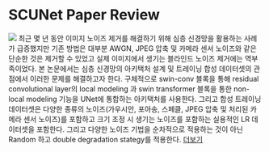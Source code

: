 # SCUNet Paper Review
![](https://heaseochung.github.io/images/SCUNet/SCUNET_ARCH.png)
최근 몇 년 동안 이미지 노이즈 제거를 해결하기 위해 심층 신경망을 활용하는 사례가 급증했지만 기존 방법은 대부분 AWGN, JPEG 압축 및 카메라 센서 노이즈와 같은 단순한 것은 제거할 수 있었고 실제 이미지에서 생기는 블라인드 노이즈 제거에는 역부족이었다. 본 논문에서는 심층 신경망의 아키택처 설계 및 트레이닝 합성 데이터셋의 관점에서 이러한 문제를 해결하고자 한다. 구체적으로 swin-conv 블록을 통해 residual convolutional layer의 local modeling 과 swin transformer 블록을 통한 non-local modeling 기능을 UNet에 통합하는 아키택처를 사용한다. 그리고 합성 트레이닝 데이터셋은 다양한 종류의 노이즈(가우시안, 포아송, 스페클, JPEG 압축 및 처리된 카메라 센서 노이즈)를 포함하고 크기 조정 시 생기는 노이즈를 포함하는 실용적인 LR 데이터셋을 포함한다. 그리고 다양한 노이즈 기법을 순차적으로 적용하는 것이 아닌 Random 하고 double degradation stategy를 적용한다. [더보기](https://heaseochung.github.io/SCUNet.html)
